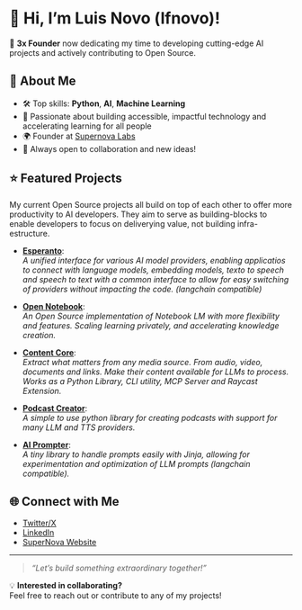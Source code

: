 # 👋 Hi, I’m Luis Novo (lfnovo)!

🚀 **3x Founder** now dedicating my time to developing cutting-edge AI projects and actively contributing to Open Source.

## 🧠 About Me

- 🛠️ Top skills: **Python**, **AI**, **Machine Learning**
- 🌱 Passionate about building accessible, impactful technology and accelerating learning for all people
- 🌍 Founder at [Supernova Labs](https://www.supernovalabs.com)
- 🤝 Always open to collaboration and new ideas!

## ⭐ Featured Projects

My current Open Source projects all build on top of each other to offer more productivity to AI developers. They aim to serve as building-blocks to enable developers to focus on deliverying value, not building infra-estructure.

- [**Esperanto**](https://github.com/lfnovo/esperanto):  
  *A unified interface for various AI model providers, enabling applicatios to connect with language models, embedding models, texto to speech and speech to text with a common interface to allow for easy switching of providers without impacting the code.  (langchain compatible)*

- [**Open Notebook**](https://github.com/lfnovo/open-notebook):  
  *An Open Source implementation of Notebook LM with more flexibility and features. Scaling learning privately, and accelerating knowledge creation.*

- [**Content Core**](https://github.com/lfnovo/content-core):  
  *Extract what matters from any media source. From audio, video, documents and links. Make their content available for LLMs to process. Works as a Python Library, CLI utility, MCP Server and Raycast Extension.*

- [**Podcast Creator**](https://github.com/lfnovo/podcast-creator):  
  *A simple to use python library for creating podcasts with support for many LLM and TTS providers.*

- [**AI Prompter**](https://github.com/lfnovo/ai-prompter):  
  *A tiny library to handle prompts easily with Jinja, allowing for experimentation and optimization of LLM prompts (langchain compatible).*

## 🌐 Connect with Me

- [Twitter/X](https://twitter.com/lfnovo)
- [LinkedIn](https://linkedin.com/in/lfnovo)
- [SuperNova Website](https://www.supernovalabs.com)

---

> _“Let’s build something extraordinary together!”_

💡 **Interested in collaborating?**  
Feel free to reach out or contribute to any of my projects!
